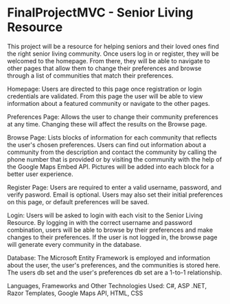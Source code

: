 # FinalProjectMVC - Senior Living Resource

This project will be a resource for helping seniors and their loved ones find the right senior living community.
Once users log in or register, they will be welcomed to the homepage. From there, they will be able to navigate to other pages that 
allow them to change their preferences and browse through a list of communities that match their preferences. 

Homepage: Users are directed to this page once registration or login credentials are validated. From this page the user will be able to view information about a featured community or navigate to the other pages.

Preferences Page: Allows the user to change their community preferences at any time. Changing these will affect the results on the Browse page.

Browse Page: Lists blocks of information for each community that reflects the user's chosen preferences. Users can find out information about a community from the description and contact the community by calling the phone number that is provided or by visiting the community with the help of the Google Maps Embed API. Pictures will be added into each block for a better user experience.

Register Page: Users are required to enter a valid username, password, and verify pasword. Email is optional. Users may also set their initial preferences on this page, or default preferences will be saved.

Login: Users will be asked to login with each visit to the Senior Living Resource. By logging in with the correct username and password combination, users will be able to browse by their preferences and make changes to their preferences. If the user is not logged in, the browse page will generate every community in the database.

Database: The Microsoft Entity Framework is employed and information about the user, the user's preferences, and the communities is stored here. The users db set and the user's preferences db set are a 1-to-1 relationship.

Languages, Frameworks and Other Technologies Used: C#, ASP .NET, Razor Templates, Google Maps API, HTML, CSS
